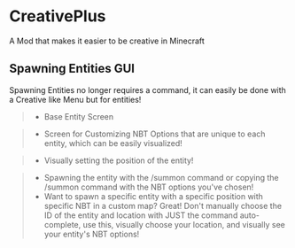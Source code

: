 # CreativePlus
A Mod that makes it easier to be creative in Minecraft

## Spawning Entities GUI
Spawning Entities no longer requires a command, it can easily be done with a Creative like Menu but for entities!
> * Base Entity Screen

> * Screen for Customizing NBT Options that are unique to each entity, which can be easily visualized!

> * Visually setting the position of the entity!

> * Spawning the entity with the /summon command or copying the /summon command with the NBT options you've chosen!
>  * Want to spawn a specific entity with a specific position with specific NBT
    in a custom map? Great! Don't manually choose the ID of the entity and location with JUST the 
    command auto-complete, use this, visually choose your location, and visually see your entity's NBT options!

